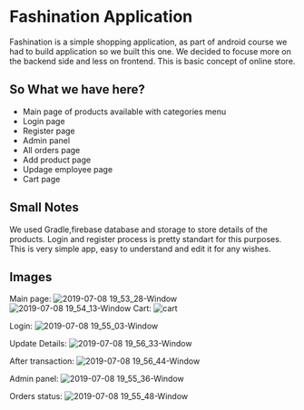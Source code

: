 # Fashination Application 
Fashination is a simple shopping application, as part of android course we had to build application so we built this one.
We decided to focuse more on the backend side and less on frontend.
This is basic concept of online store.

## So What we have here?
* Main page of products available with categories menu
* Login page
* Register page
* Admin panel
* All orders page
* Add product page
* Updage employee page
* Cart page

## Small Notes
We used Gradle,firebase database and storage to store details of the products.
Login and register process is pretty standart for this purposes.
This is very simple app, easy to understand and edit it for any wishes.

## Images 
Main page: 
![2019-07-08 19_53_28-Window](https://user-images.githubusercontent.com/28596354/60828062-31065b80-a1ba-11e9-966f-c5fbfb6b9ff5.png)
![2019-07-08 19_54_13-Window](https://user-images.githubusercontent.com/28596354/60828120-4e3b2a00-a1ba-11e9-9fa0-0aeedd6a79cf.png)
Cart:
![cart](https://user-images.githubusercontent.com/28596354/60828117-4aa7a300-a1ba-11e9-81e6-37e9202ffbb4.png)

Login:
![2019-07-08 19_55_03-Window](https://user-images.githubusercontent.com/28596354/60828152-6a3ecb80-a1ba-11e9-90df-afe6bede9629.png)

Update Details:
![2019-07-08 19_56_33-Window](https://user-images.githubusercontent.com/28596354/60828261-a40fd200-a1ba-11e9-9e4b-aa02bd434061.png)

After transaction:
![2019-07-08 19_56_44-Window](https://user-images.githubusercontent.com/28596354/60828263-a4a86880-a1ba-11e9-890b-48f80badf1be.png)

Admin panel:
![2019-07-08 19_55_36-Window](https://user-images.githubusercontent.com/28596354/60828264-a4a86880-a1ba-11e9-85b7-b98919b5f401.png)

Orders status:
![2019-07-08 19_55_48-Window](https://user-images.githubusercontent.com/28596354/60828265-a4a86880-a1ba-11e9-8f7e-57a2c7bd2d71.png)
